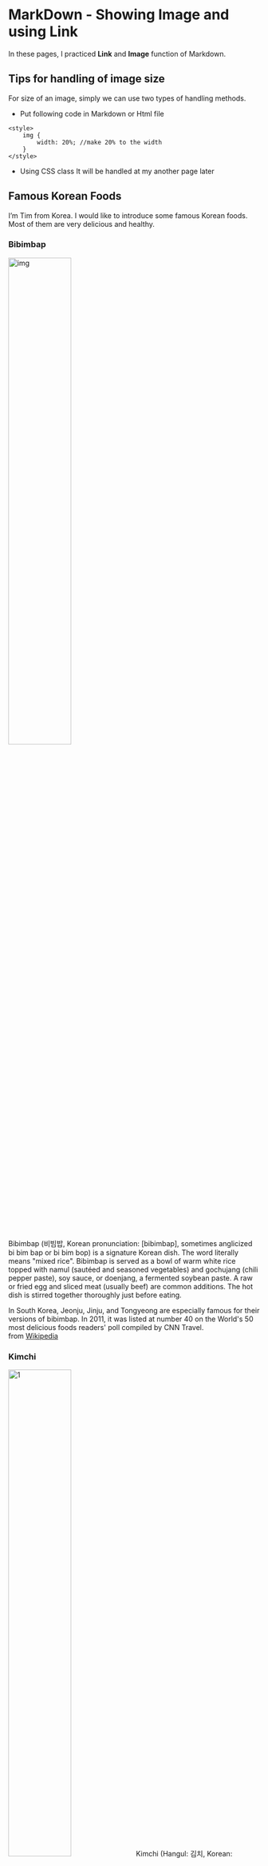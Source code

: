 # MarkDown - Showing Image and using Link
In these pages, I practiced **Link** and **Image** function of Markdown.

## Tips for handling of image size
For size of an image, simply we can use two types of handling methods.
* Put following code in Markdown or Html file
```
<style>
	img {
		width: 20%; //make 20% to the width
	}
</style>
```
* Using CSS class
It will be handled at my another page later

## Famous Korean Foods
I’m Tim from Korea.
I would like to introduce some famous Korean foods.
Most of them are very delicious and healthy.

### Bibimbap
![img](https://upload.wikimedia.org/wikipedia/commons/6/63/Korean_cuisine-Bibimbap-08.jpg)
<style>
	img {
		width: 50%; //make 50% to the width
	}
</style>
Bibimbap (비빔밥, Korean pronunciation: [bibimbap], sometimes anglicized bi bim bap or bi bim bop) is a signature Korean dish. The word literally means "mixed rice". Bibimbap is served as a bowl of warm white rice topped with namul (sautéed and seasoned vegetables) and gochujang (chili pepper paste), soy sauce, or doenjang, a fermented soybean paste. A raw or fried egg and sliced meat (usually beef) are common additions. The hot dish is stirred together thoroughly just before eating.

In South Korea, Jeonju, Jinju, and Tongyeong are especially famous for their versions of bibimbap. In 2011, it was listed at number 40 on the World's 50 most delicious foods readers' poll compiled by CNN Travel.  
from [Wikipedia](https://en.wikipedia.org/wiki/Bibimbap)

### Kimchi
<img class="w50percent" src="https://upload.wikimedia.org/wikipedia/commons/thumb/a/a3/Gimchi.jpg/800px-Gimchi.jpg" alt="1">  
Kimchi (Hangul: 김치, Korean: [kimtɕʰi]; English /ˈkɪmtʃi/), also spelled kimchee or gimchi, is a traditional fermented Korean side dish made of vegetables with a variety of seasonings. In traditional preparation, kimchi was stored underground in jars to keep cool during the summer months and unfrozen during the winter months. There are hundreds of varieties of kimchi made from napa cabbage, radish, scallion, or cucumber as a main ingredient.  
from [Wikipedia](https://en.wikipedia.org/wiki/Kimchi)

### Bulgogi (Korean BBQ)
![img](https://upload.wikimedia.org/wikipedia/commons/thumb/7/73/Korean.food-Bulgogi-02.jpg/800px-Korean.food-Bulgogi-02.jpg)
<style>
	img {
		width: 50%; //make 50% to the width
	}
</style>
Bulgogi (Korean pronunciation: [pulɡoɡi]; Korean: 불고기) is a Korean dish that usually consists of grilled marinated beef.

The word Bulgogi literally means fire meat in Korean, and is derived from the Pyong'an dialect. It refers to marinated meat, (generally beef if used without a qualifier), cooked using traditional grilling techniques such as gridirons or perforated dome griddles that sit on braziers, unlike deep frying or boiling in water. The term is also applied to variations such a dak bulgogi (made with chicken) or dwaeji bulgogi (made with pork), depending on what kind of meat and corresponding seasoning are used.  
from [Wikipedia](https://en.wikipedia.org/wiki/Bulgogi)

### Galbi
![img](https://upload.wikimedia.org/wikipedia/commons/thumb/4/46/Korean.food-Galbi-03.jpg/800px-Korean.food-Galbi-03.jpg)
<style>
	img {
		width: 50%; //make 50% to the width
	}
</style>
Galbi or kalbi generally refers to a variety of gui or grilled dishes in Korean cuisine that are made with marinated beef (or pork) short ribs in a ganjang-based sauce (Korean soy sauce).[1] In the Korean language, galbi literally means "rib" and can refer to cooked or uncooked ribs. Although the dish's full name is galbi gui, the word "gui" (grilling) is commonly omitted. Suwon and Los Angeles are particularly known for their galbi.

Galbi is generally made with beef ribs, and it may be called "sogalbi" (소갈비) or "soegalbi" (쇠갈비). The prefix "so" or "soe" (beef) is often omitted when referring to beef ribs. It is also called bulgalbi when grilled over fire. Galbi can also be made with pork ribs or chicken; in such cases, the dish is called "dwaeji galbi" (돼지갈비) or "dak galbi" (닭갈비) to emphasize the main ingredient.

It is listed at number 41 on the World's 50 most delicious foods readers' poll complied by CNN Go in 2011.  
from [Wikipedia](https://en.wikipedia.org/wiki/Galbi)

### Japchae
![img](https://upload.wikimedia.org/wikipedia/commons/thumb/e/e7/Korean_cuisine-Japchae-04.jpg/800px-Korean_cuisine-Japchae-04.jpg)
<style>
	img {
		width: 50%; //make 50% to the width
	}
</style>
Japchae, jabchae, chapchae, chop chae, or chap chae (Korean: 잡채) is a Korean dish made from sweet potato noodles (called dangmyeon, Korean: 당면), stir fried in sesame oil with vegetables[1] (typically thinly sliced carrots, onion, spinach, and mushrooms), sometimes served with beef, and flavoured with soy sauce, and sweetened with sugar. It is usually served garnished with sesame seeds and slivers of chili. It may be served hot or cold.

This dish is served at Korean parties and special occasions with seasonal vegetables added.

Japchae is most commonly served as a side dish, though it may be a main dish. It is often served on a bed of rice; with rice it is known as japchae-bap (잡채밥), bap (밥) meaning "rice."  
from [Wikipedia](https://en.wikipedia.org/wiki/Japchae)

### Sundubu jjigae
![img](https://upload.wikimedia.org/wikipedia/commons/thumb/d/de/Korean_stew-Sundubu-07.jpg/800px-Korean_stew-Sundubu-07.jpg)
<style>
	img {
		width: 50%; //make 50% to the width
	}
</style>
Sundubu jjigae (순두부찌개) is a jjigae (Korean stew) in Korean cuisine. The dish is made with uncurdled dubu (tofu), vegetables, sometimes mushrooms, onion, optional seafood (commonly oysters, mussels, clams and shrimp), optional meat (commonly beef or pork), and gochujang (chili paste) or gochu garu (chili powder). The dish is assembled and cooked directly in the serving vessel, which is traditionally made of thick, robust porcelain, but can also be ground out of solid stone. A raw egg is put in the jjigae just before serving (also optional), and the dish is delivered while still bubbling vigorously. This dish is typically eaten with a bowl of cooked white rice and several banchan (side dishes).  
from [Wikipedia](https://en.wikipedia.org/wiki/Sundubu_jjigae)
